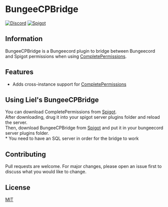 # BungeeCPBridge

[![Discord](https://img.shields.io/discord/416652224505184276?color=%235865F2&label=Join%20My%20Discord)](https://discord.gg/NzgBrqR)
[![Spigot](https://img.shields.io/badge/dynamic/json?color=yellow&label=Check%20it%20on%20Spigot&query=downloads&suffix=%20Downloads&url=https%3A%2F%2Fapi.spiget.org%2Fv2%2Fresources%2F79922)](https://www.spigotmc.org/resources/79922/)

## Information

BungeeCPBridge is a Bungeecord plugin to bridge between Bungeecord and Spigot permissions when using [CompletePermissions](https://www.spigotmc.org/resources/completepermissions.73008/).

## Features
* Adds cross-instance support for [CompletePermissions](https://www.spigotmc.org/resources/completepermissions.73008/)

## Using Liel's BungeeCPBridge
You can download CompletePermissions from [Spigot](https://www.spigotmc.org/resources/completepermissions.73008/).
<br>After downloading, drug it into your spigot server plugins folder and reload the server.
<br>Then, download BungeeCPBridge from [Spigot](https://www.spigotmc.org/resources/bungeecompletepermissionsbridge.79922/) and put it in your bungeecord server plugins folder.
<br>* You need to have an SQL server in order for the bridge to work

## Contributing
Pull requests are welcome. For major changes, please open an issue first to discuss what you would like to change.

## License
[MIT](https://choosealicense.com/licenses/mit/)
